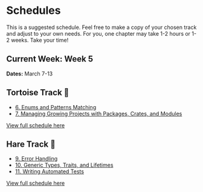 # Schedules

This is a suggested schedule. Feel free to make a copy of your chosen track and adjust to your own needs. For you, one chapter may take 1-2 hours or 1-2 weeks. Take your time!

## Current Week: Week 5

**Dates:** March 7-13

## Tortoise Track 🐢

- [6. Enums and Patterns Matching](../curriculum/06_enums_and_pattern_matching.md)
- [7. Managing Growing Projects with Packages, Crates, and Modules](../curriculum/07_managing_growing_projects_with_packages_crates_and_modules.md)

[View full schedule here](./tortoise_track.md)

## Hare Track 🐇

- [9. Error Handling](../curriculum/09_error_handling.md)
- [10. Generic Types, Traits, and Lifetimes](../curriculum/10_generic_types_traits_and_lifetimes.md)
- [11. Writing Automated Tests](../curriculum/11_writing_automated_tests.md)

[View full schedule here](./hare_track.md)
